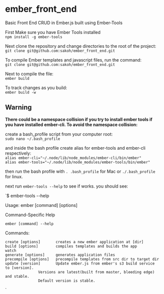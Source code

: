 ember_front_end
===============

Basic Front End CRUD in Ember.js built using Ember-Tools

First Make sure you have Ember Tools installed <br>
`npm install -g ember-tools`

Next clone the repository and change directories to the root of the project:  <br>
`git clone git@github.com:sakoh/ember_front_end.git`

To compile Ember templates and javascript files, run the command:  <br>
`git clone git@github.com:sakoh/ember_front_end.git`

Next to compile the file:  <br>
`ember build` <br>

To track changes as you build: <br>
`ember build -w`<br>

Warning
-------

<b>There could be a namespace collision if you try to install ember tools if you have installed ember-cli. To avoid the namespace collision: </b> <br>

create a bash_profile script from your computer root: <br>
`sudo nano ~/.bash_profile` <br>

and inside the bash profile create alias for ember-tools and ember-cli respectively: <br>
`alias ember-cli="~/.node/lib/node_modules/ember-cli/bin/ember"` <br>
`alias ember-tools="~/.node/lib/node_modules/ember-tools/bin/ember"` <br>

then run the bash profile with `. .bash_profile` for Mac or `./.bash_profile` for linux. <br>

next run `ember-tools --help` to see if works. you should see: <br>

`$ ember-tools --help

  Usage: ember [command] [options]

  Command-Specific Help

    ember [command] --help

  Commands:

    create [options]       creates a new ember application at [dir]
    build [options]        compiles templates and builds the app
    watch                 
    generate [options]     generates application files
    precompile [options]   precompile templates from src dir to target dir
    update [version]       Update ember.js from ember's s3 build service to [version].
    			   Versions are latest(built from master, bleeding edge) and stable.
    			   Default version is stable.
    
`
